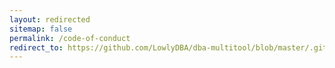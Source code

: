 ```yaml
---
layout: redirected
sitemap: false
permalink: /code-of-conduct
redirect_to: https://github.com/LowlyDBA/dba-multitool/blob/master/.github/CODE_OF_CONDUCT.md
---
```

